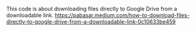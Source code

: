 This code is about downloading files directly to Google Drive from a downloadable link.
https://pabasar.medium.com/how-to-download-files-directly-to-google-drive-from-a-downloadable-link-0c10633be459 
